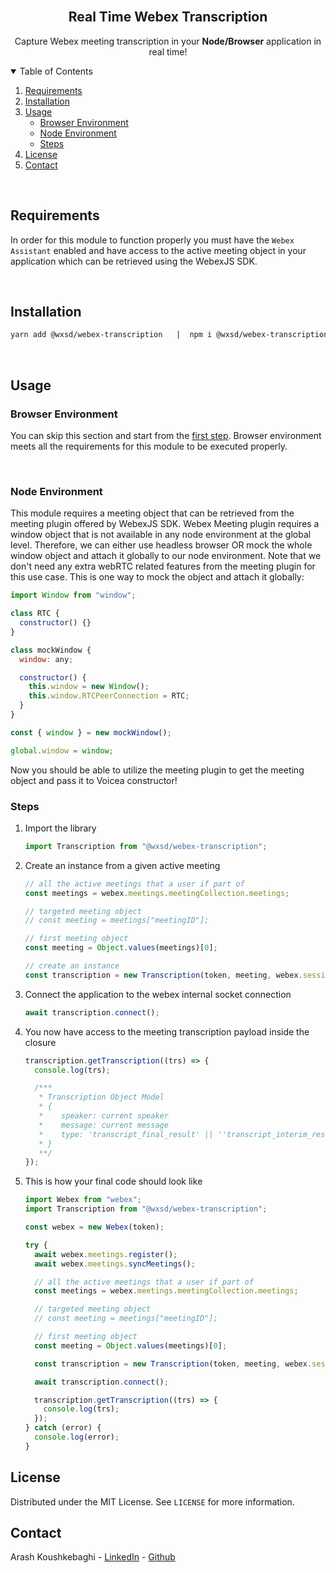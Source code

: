 <!-- PROJECT LOGO -->
<br />
<p align="center">
  <h2 align="center">Real Time Webex Transcription</h2>

  <p align="center">
   Capture Webex meeting transcription in your <b>Node/Browser</b> application in real time!
  </p>
</p>

<!-- TABLE OF CONTENTS -->
<details open="open">
  <summary>Table of Contents</summary>
  <ol>
    <li>
     <a href="#requirements">Requirements</a>
    <li>
      <a href="#installation">Installation</a>
    </li>
    <li>
      <a href="#usage">Usage</a>
        <ul>
        <li><a href="#browser-environment"> Browser Environment</a></li>
        <li><a href="#node-environment"> Node Environment</a></li>
        <li><a href="#steps"> Steps</a></li>
        </ul>
    </li>
    <li><a href="#license">License</a></li>
    <li><a href="#contact">Contact</a></li>
  </ol>
</details>

</br>

## Requirements

In order for this module to function properly you must have the `Webex Assistant` enabled and have access to the active meeting object in your application which can be retrieved using the WebexJS SDK.

</br>

## Installation

```sh
yarn add @wxsd/webex-transcription   |  npm i @wxsd/webex-transcription
```

</br>

## Usage

### Browser Environment

You can skip this section and start from the <a href="#steps">first step</a>. Browser environment meets all the requirements for this module to be executed properly.

</br>

### Node Environment

This module requires a meeting object that can be retrieved from the meeting plugin offered by WebexJS SDK. Webex Meeting plugin requires a window object that is not available in any node environment at the global level. Therefore, we can either use headless browser OR mock the whole window object and attach it globally to our node environment. Note that we don't need any extra webRTC related features from the meeting plugin for this use case. This is one way to mock the object and attach it globally:
</br>

```js
import Window from "window";

class RTC {
  constructor() {}
}

class mockWindow {
  window: any;

  constructor() {
    this.window = new Window();
    this.window.RTCPeerConnection = RTC;
  }
}

const { window } = new mockWindow();

global.window = window;
```

Now you should be able to utilize the meeting plugin to get the meeting object and pass it to Voicea constructor!
</br>

### Steps

1. Import the library
   ```js
   import Transcription from "@wxsd/webex-transcription";
   ```
2. Create an instance from a given active meeting

   ```js
   // all the active meetings that a user if part of
   const meetings = webex.meetings.meetingCollection.meetings;

   // targeted meeting object
   // const meeting = meetings["meetingID"];

   // first meeting object
   const meeting = Object.values(meetings)[0];

   // create an instance
   const transcription = new Transcription(token, meeting, webex.sessionID);
   ```

3. Connect the application to the webex internal socket connection
   ```js
   await transcription.connect();
   ```
4. You now have access to the meeting transcription payload inside the closure

   ```js
   transcription.getTranscription((trs) => {
     console.log(trs);

     /***
      * Transcription Object Model
      * {
      *    speaker: current speaker
      *    message: current message
      *    type: 'transcript_final_result' || ''transcript_interim_results'
      * }
      **/
   });
   ```

5. This is how your final code should look like

   ```js
   import Webex from "webex";
   import Transcription from "@wxsd/webex-transcription";

   const webex = new Webex(token);

   try {
     await webex.meetings.register();
     await webex.meetings.syncMeetings();

     // all the active meetings that a user if part of
     const meetings = webex.meetings.meetingCollection.meetings;

     // targeted meeting object
     // const meeting = meetings["meetingID"];

     // first meeting object
     const meeting = Object.values(meetings)[0];

     const transcription = new Transcription(token, meeting, webex.sessionID);

     await transcription.connect();

     transcription.getTranscription((trs) => {
       console.log(trs);
     });
   } catch (error) {
     console.log(error);
   }
   ```

<!-- LICENSE -->

## License

Distributed under the MIT License. See `LICENSE` for more information.

<!-- CONTACT -->

## Contact

Arash Koushkebaghi - [LinkedIn](https://www.linkedin.com/in/arash-koushkebaghi-9b1701a4/) - [Github](https://github.com/akoushke)
